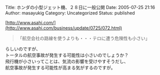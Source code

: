 Title: ホンダの小型ジェット機、２８日に一般公開
Date: 2005-07-25 21:16
Author: masayukig
Category: Uncategorized
Status: published

[http://www.asahi.com/](http://www.asahi.com/business/update/0725/072.html)

> 「航空会社の路線を使うよりも・・・テロに遭う危険性も小さい」

らしいのですが、  
トータルの航空事故が発生する可能性は小さいのでしょうか？  
飛行機が小さいってことは、気流の影響を受けやすそうだし、  
航空事故が発生する可能性が高まる気がするのですが。
